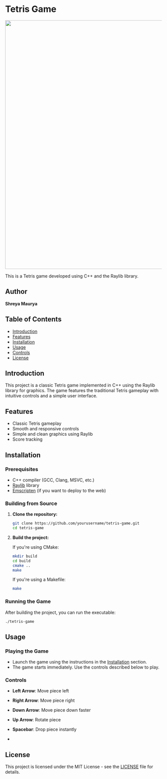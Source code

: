 # Tetris Game


<p align="center">
  <img src="[preview.jpg](https://github.com/shreyamaurya029/tetris_game/blob/main/Screenshot%202024-05-22%20at%2011.29.59%20PM.png)" alt="" width="800">
</p>

This is a Tetris game developed using C++ and the Raylib library.

## Author

**Shreya Maurya**

## Table of Contents

- [Introduction](#introduction)
- [Features](#features)
- [Installation](#installation)
- [Usage](#usage)
- [Controls](#controls)
- [License](#license)

## Introduction

This project is a classic Tetris game implemented in C++ using the Raylib library for graphics. The game features the traditional Tetris gameplay with intuitive controls and a simple user interface.

## Features

- Classic Tetris gameplay
- Smooth and responsive controls
- Simple and clean graphics using Raylib
- Score tracking

## Installation

### Prerequisites

- C++ compiler (GCC, Clang, MSVC, etc.)
- [Raylib](https://www.raylib.com/) library
- [Emscripten](https://emscripten.org/) (if you want to deploy to the web)

### Building from Source

1. **Clone the repository:**

    ```bash
    git clone https://github.com/yourusername/tetris-game.git
    cd tetris-game
    ```

2. **Build the project:**

    If you're using CMake:

    ```bash
    mkdir build
    cd build
    cmake ..
    make
    ```

    If you're using a Makefile:

    ```bash
    make
    ```

### Running the Game

After building the project, you can run the executable:

```bash
./tetris-game


```
## Usage

### Playing the Game

- Launch the game using the instructions in the [Installation](#installation) section.
- The game starts immediately. Use the controls described below to play.


### Controls

- **Left Arrow**: Move piece left
- **Right Arrow**: Move piece right
- **Down Arrow**: Move piece down faster
- **Up Arrow**: Rotate piece
- **Spacebar**: Drop piece instantly

- 
## License

This project is licensed under the MIT License - see the [LICENSE](LICENSE) file for details.





